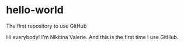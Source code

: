 # hello-world
The first repository to use GitHub

Hi everybody!
I'm Nikitina Valerie. And this is the first time I use GitHub.
